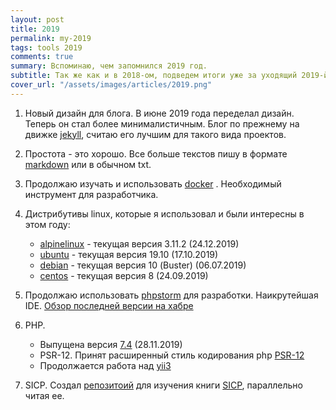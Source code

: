 ```yaml
---
layout: post 
title: 2019
permalink: my-2019
tags: tools 2019
comments: true
summary: Вспоминаю, чем запомнился 2019 год.
subtitle: Так же как и в 2018-ом, подведем итоги уже за уходящий 2019-й.
cover_url: "/assets/images/articles/2019.png" 
--- 
```


1. Новый дизайн для блога. В июне 2019 года переделал дизайн. Теперь он стал более минималистичным.
   Блог по прежнему на движке [jekyll](https://jekyllrb.com/), считаю его лучшим для такого вида проектов.

2. Простота - это хорошо. Все больше текстов пишу в формате [markdown](https://gist.github.com/Jekins/2bf2d0638163f1294637) или
в обычном txt.

3. Продолжаю изучать и использовать [docker](https://www.docker.com/) . Необходимый инструмент для разработчика.

4. Дистрибутивы linux, которые я использовал и были интересны в этом году: 
    - [alpinelinux](https://alpinelinux.org/) - текущая версия 3.11.2 (24.12.2019)
    - [ubuntu](https://ubuntu.com/) - текущая версия 19.10 (17.10.2019)
    - [debian](https://www.debian.org/) - текущая версия 10 (Buster) (06.07.2019)
    - [centos](https://www.centos.org/) - текущая версия 8 (24.09.2019)

5. Продолжаю использовать [phpstorm](https://www.jetbrains.com/phpstorm/) для разработки. Наикрутейшая IDE.
   [Обзор последней версии на хабре](https://habr.com/ru/company/JetBrains/news/t/478030/)

6. PHP.
    - Выпущена версия [7.4](https://www.php.net/archive/2019.php#2019-11-28-1) (28.11.2019)
    - PSR-12. Принят расширенный стиль кодирования php [PSR-12](https://www.php-fig.org/psr/psr-12/)
    - Продолжается работа над [yii3](https://github.com/yiisoft/yii-web)

7. SICP. Создал [репозитоий](https://github.com/LexusAlex/sicp) для изучения книги [SICP](https://www.ozon.ru/context/detail/id/5322055/), параллельно читая ее.

